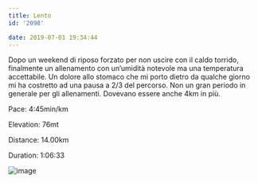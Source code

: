 ```yaml
---
title: Lento
id: '2098'

date: 2019-07-01 19:34:44
---
```


Dopo un weekend di riposo forzato per non uscire con il caldo torrido, finalmente un allenamento con un’umidità notevole ma una temperatura accettabile. Un dolore allo stomaco che mi porto dietro da qualche giorno mi ha costretto ad una pausa a 2/3 del percorso. Non un gran periodo in generale per gli allenamenti. Dovevano essere anche 4km in più.

Pace: 4:45min/km

Elevation: 76mt

Distance: 14.00km

Duration: 1:06:33

![image](/images/2021/08/20190701-activity-image_huce33a7a010e7c46fbf84fa51744f7d7f_170079_700x0_resize_q75_box.jpg)

<!-- ![image](/images/2021/08/20190701-activity-map_hu3ef01e87bd59c007171f5ea055d39694_75538_700x0_resize_box_3.png) -->
